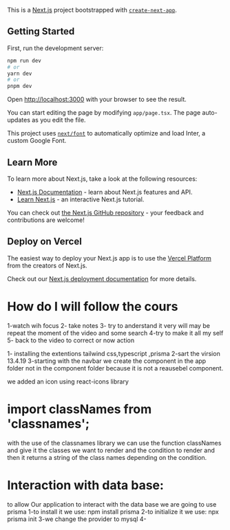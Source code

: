 This is a [Next.js](https://nextjs.org/) project bootstrapped with [`create-next-app`](https://github.com/vercel/next.js/tree/canary/packages/create-next-app).

## Getting Started

First, run the development server:

```bash
npm run dev
# or
yarn dev
# or
pnpm dev
```

Open [http://localhost:3000](http://localhost:3000) with your browser to see the result.

You can start editing the page by modifying `app/page.tsx`. The page auto-updates as you edit the file.

This project uses [`next/font`](https://nextjs.org/docs/basic-features/font-optimization) to automatically optimize and load Inter, a custom Google Font.

## Learn More

To learn more about Next.js, take a look at the following resources:

- [Next.js Documentation](https://nextjs.org/docs) - learn about Next.js features and API.
- [Learn Next.js](https://nextjs.org/learn) - an interactive Next.js tutorial.

You can check out [the Next.js GitHub repository](https://github.com/vercel/next.js/) - your feedback and contributions are welcome!

## Deploy on Vercel

The easiest way to deploy your Next.js app is to use the [Vercel Platform](https://vercel.com/new?utm_medium=default-template&filter=next.js&utm_source=create-next-app&utm_campaign=create-next-app-readme) from the creators of Next.js.

Check out our [Next.js deployment documentation](https://nextjs.org/docs/deployment) for more details.

<!-- start the project notes here -->
# How do I will follow the cours
1-watch wih focus 
2- take notes
3- try to anderstand it very will may be repeat the moment of the video and some search
4-try to make it all my self
5- back to the video to correct or now action

<!-- notes of the Project -->
1- installing the extentions tailwind css,typescript ,prisma
2-sart the virsion 13.4.19
3-starting with the navbar we create the component in the app folder not in the component folder because it is not a reausebel component.
<!--  -->
we added an icon using react-icons library
<!-- the second solution for the hyliting the active link -->
# import classNames from 'classnames';
with the use of the classnames library we can use the function classNames and give it the classes we want to render and the condition to render and then it returns a string of the class names depending on the condition.

# Interaction with data base:
to allow Our application to interact with the data base we are going to use prisma
    1-to install it we use: npm install prisma
    2-to initialize it we use: npx prisma init
    3-we change the provider to mysql
    4-